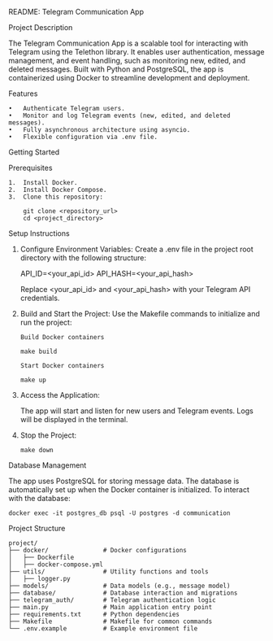 README: Telegram Communication App

Project Description

The Telegram Communication App is a scalable tool for interacting with Telegram using the Telethon library. It enables user authentication, message management, and event handling, such as monitoring new, edited, and deleted messages. Built with Python and PostgreSQL, the app is containerized using Docker to streamline development and deployment.

Features

	•	Authenticate Telegram users.
	•	Monitor and log Telegram events (new, edited, and deleted messages).
	•	Fully asynchronous architecture using asyncio.
	•	Flexible configuration via .env file.

Getting Started

Prerequisites

	1.	Install Docker.
	2.	Install Docker Compose.
	3.	Clone this repository:

		git clone <repository_url>
		cd <project_directory>

Setup Instructions

1.	Configure Environment Variables:
	Create a .env file in the project root directory with the following structure:
	
	API_ID=<your_api_id>
	API_HASH=<your_api_hash>
	
	Replace <your_api_id> and <your_api_hash> with your Telegram API credentials.

2.	Build and Start the Project:
	Use the Makefile commands to initialize and run the project:
	
   		Build Docker containers

		make build
	
   		Start Docker containers
  	
   		make up


4.	Access the Application:

	The app will start and listen for new users and Telegram events. Logs will be displayed in the terminal.
	
5.	Stop the Project:
	
    	make down

Database Management

The app uses PostgreSQL for storing message data. The database is automatically set up when the Docker container is initialized. To interact with the database:

	docker exec -it postgres_db psql -U postgres -d communication

Project Structure

	project/
	├── docker/               # Docker configurations
	│   ├── Dockerfile
	│   ├── docker-compose.yml
	├── utils/                # Utility functions and tools
	│   ├── logger.py
	├── models/               # Data models (e.g., message model)
	├── database/             # Database interaction and migrations
	├── telegram_auth/        # Telegram authentication logic
	├── main.py               # Main application entry point
	├── requirements.txt      # Python dependencies
	├── Makefile              # Makefile for common commands
	└── .env.example          # Example environment file
